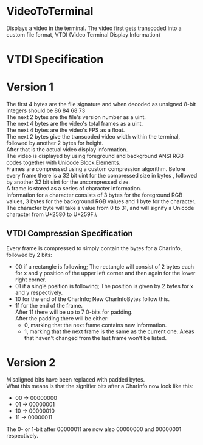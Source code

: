 # VideoToTerminal
Displays a video in the terminal.
The video first gets transcoded into a custom file format, VTDI (Video Terminal Display Information)
# VTDI Specification
# Version 1
The first 4 bytes are the file signature and when decoded as unsigned 8-bit integers should be 86 84 68 73\
The next 2 bytes are the file's version number as a uint.\
The next 4 bytes are the video's total frames as a uint.\
The next 4 bytes are the video's FPS as a float.\
The next 2 bytes give the transcoded video width within the terminal, followed by another 2 bytes for height.\
After that is the actual video display information.\
The video is displayed by using foreground and background ANSI RGB codes together with [Unicode Block Elements](https://en.wikipedia.org/wiki/Block_Elements).\
Frames are compressed using a custom compression algorithm.
Before every frame there is a 32 bit uint for the compressed size in bytes
, followed by another 32 bit uint for the uncompressed size.\
A frame is stored as a series of character information.\
Information for a character consists of 3 bytes for the foreground RGB values, 3 bytes for the background RGB values and 1 byte for the character.\
The character byte will take a value from 0 to 31, and will signify a Unicode character from U+2580 to U+259F.\
## VTDI Compression Specification
Every frame is compressed to simply contain the bytes for a CharInfo, followed by 2 bits:
- 00 if a rectangle is following; The rectangle will consist of 2 bytes each for x and y position of the upper left corner and then again for the lower right corner.
- 01 if a single position is following; The position is given by 2 bytes for x and y respectively.
- 10 for the end of the CharInfo; New CharInfoBytes follow this.
- 11 for the end of the frame. \
  After 11 there will be up to 7 0-bits for padding. \
  After the padding there will be either:
  - 0, marking that the next frame contains new information.
  - 1, marking that the next frame is the same as the current one. 
Areas that haven't changed from the last frame won't be listed.
# Version 2
Misaligned bits have been replaced with padded bytes.\
What this means is that the signifier bits after a CharInfo now look like this:
- 00 -> 00000000
- 01 -> 00000001
- 10 -> 00000010
- 11 -> 00000011

The 0- or 1-bit after 00000011 are now also 00000000 and 00000001 respectively.
